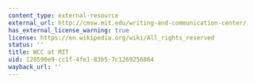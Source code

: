 ```yaml
---
content_type: external-resource
external_url: http://cmsw.mit.edu/writing-and-communication-center/
has_external_license_warning: true
license: https://en.wikipedia.org/wiki/All_rights_reserved
status: ''
title: WCC at MIT
uid: 128590e9-cc1f-4fe1-83b5-7c1269256864
wayback_url: ''
---
```


